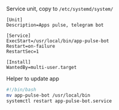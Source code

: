 Service unit, copy to `/etc/systemd/system/`

```
[Unit]
Description=Apps pulse, telegram bot

[Service]
ExecStart=/usr/local/bin/app-pulse-bot
Restart=on-failure
RestartSec=1

[Install]
WantedBy=multi-user.target
```

Helper to update app

```sh
#!/bin/bash
mv app-pulse-bot /usr/local/bin
systemctl restart app-pulse-bot.service
```
